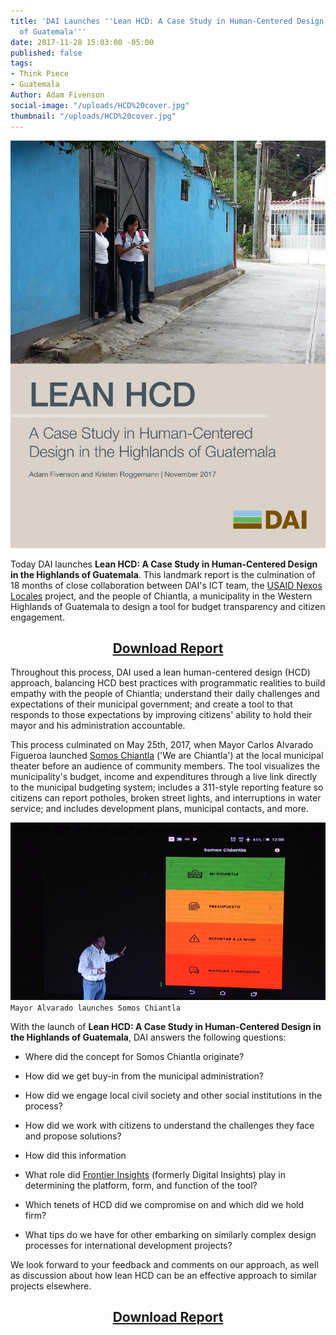 ```yaml
---
title: 'DAI Launches ''Lean HCD: A Case Study in Human-Centered Design in the Highlands
  of Guatemala'''
date: 2017-11-28 15:03:00 -05:00
published: false
tags:
- Think Piece
- Guatemala
Author: Adam Fivenson
social-image: "/uploads/HCD%20cover.jpg"
thumbnail: "/uploads/HCD%20cover.jpg"
---
```


![HCD cover.jpg](/uploads/HCD%20cover.jpg)

Today DAI launches **Lean HCD: A Case Study in Human-Centered Design in the Highlands of Guatemala**. This landmark report is the culmination of 18 months of close collaboration between DAI's ICT team, the [USAID Nexos Locales](https://www.dai.com/our-work/projects/guatemala-nexos-locales) project, and the people of Chiantla, a municipality in the Western Highlands of Guatemala to design a tool for budget transparency and citizen engagement.

<p>
<h2 style="text-align: center;"><a href="https://www.dai.com/HCD.pdf">Download Report</a></h2>
</p>

<!--more-->

Throughout this process, DAI used a lean human-centered design (HCD) approach, balancing HCD best practices with programmatic realities to build empathy with the people of Chiantla; understand their daily challenges and expectations of their municipal government; and create a tool to that responds to those expectations by improving citizens' ability to hold their mayor and his administration accountable.

This process culminated on May 25th, 2017, when Mayor Carlos Alvarado Figueroa launched [Somos Chiantla](http://bit.ly/Chiantla-App) ('We are Chiantla') at the local municipal theater before an audience of community members. The tool visualizes the municipality's budget, income and expenditures through a live link directly to the municipal budgeting system; includes a 311-style reporting feature so citizens can report potholes, broken street lights, and interruptions in water service; and includes development plans, municipal contacts, and more.

![main menu.png](/uploads/main%20menu.png)
`Mayor Alvarado launches Somos Chiantla`

With the launch of **Lean HCD: A Case Study in Human-Centered Design in the Highlands of Guatemala**, DAI answers the following questions:

* Where did the concept for Somos Chiantla originate?

* How did we get buy-in from the municipal administration?

* How did we engage local civil society and other social institutions in the process?

* How did we work with citizens to understand the challenges they face and propose solutions?

* How did this information

* What role did [Frontier Insights](https://dai-global-digital.com/tags/?tag=digital-insights) (formerly Digital Insights) play in determining the platform, form, and function of the tool?

* Which tenets of HCD did we compromise on and which did we hold firm?

* What tips do we have for other embarking on similarly complex design processes for international development projects?

We look forward to your feedback and comments on our approach, as well as discussion about how lean HCD can be an effective approach to similar projects elsewhere.

<p>
<h2 style="text-align: center;"><a href="https://www.dai.com/HCD.pdf">Download Report</a></h2>
</p>